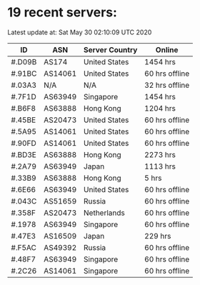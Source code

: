 # 19 recent servers:

Latest update at: Sat May 30 02:10:09 UTC 2020

| ID | ASN | Server Country | Online |
| -- | --- | -------------- | ------ |
| #.D09B | AS174 | United States | 1454 hrs |
| #.91BC | AS14061 | United States | 60 hrs offline |
| #.03A3 | N/A | N/A | 32 hrs offline |
| #.7F1D | AS63949 | Singapore | 1454 hrs |
| #.B6F8 | AS63888 | Hong Kong | 1204 hrs |
| #.45BE | AS20473 | United States | 60 hrs offline |
| #.5A95 | AS14061 | United States | 60 hrs offline |
| #.90FD | AS14061 | United States | 60 hrs offline |
| #.BD3E | AS63888 | Hong Kong | 2273 hrs |
| #.2A79 | AS63949 | Japan | 1113 hrs |
| #.33B9 | AS63888 | Hong Kong | 5 hrs |
| #.6E66 | AS63949 | United States | 60 hrs offline |
| #.043C | AS51659 | Russia | 60 hrs offline |
| #.358F | AS20473 | Netherlands | 60 hrs offline |
| #.1978 | AS63949 | Singapore | 60 hrs offline |
| #.47E3 | AS16509 | Japan | 229 hrs |
| #.F5AC | AS49392 | Russia | 60 hrs offline |
| #.48F7 | AS63949 | Singapore | 60 hrs offline |
| #.2C26 | AS14061 | Singapore | 60 hrs offline |

